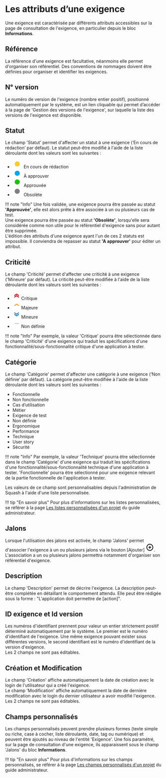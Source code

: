 # Les attributs d’une exigence

Une exigence est caractérisée par différents attributs accessibles sur la page de consultation de l'exigence, en particulier depuis le bloc **Informations**.

## Référence
La référence d'une exigence est facultative, néanmoins elle permet d'organiser son référentiel. Des conventions de nommages doivent être définies pour organiser et identifier les exigences.

## N° version
Le numéro de version de l'exigence (nombre entier positif), positionné automatiquement par le système, est un lien cliquable qui permet d’accéder à la page de 'Gestion des versions de l'exigence', sur laquelle la liste des versions de l'exigence est disponible.

##  Statut

Le champ 'Statut' permet d'affecter un statut à une exigence (‘En cours de rédaction’ par défaut). Le statut peut-être modifié à l'aide de la liste déroulante dont les valeurs sont les suivantes :

- ![Pastille En cours de rédaction](resources/pastille-redaction-en-cours.png) En cours de rédaction 
- ![Pastille À approuver](resources/pastille-approuver-a.png) À approuver  
- ![Pastille Approuvée](resources/pastille-approuvee.png) Approuvée
- ![Pastille Obsolète](resources/pastille-obsolete.png) Obsolète

!!! note "Info"
    Une fois validée, une exigence pourra être passée au statut **'Approuvée'**, elle est alors prête à être associée à un ou plusieurs cas de test. 
    <br/>Une exigence pourra être passée au statut **'Obsolète'**, lorsqu'elle sera considérée comme non utile pour le référentiel d'exigence sans pour autant être supprimée.
    <br/>L'édition des attributs d'une exigence ayant l'un de ces 2 statuts est impossible. Il conviendra de repasser au statut **'A approuver'** pour éditer un attribut.

##  Criticité
Le champ 'Criticité' permet d'affecter une criticité à une exigence ('Mineure' par défaut). La criticité peut-être modifiée à l'aide de la liste déroulante dont les valeurs sont les suivantes :

- ![Icone Critique](resources/icone-critique.png) Critique
- ![Icone Majeure](resources/icone-majeure.png) Majeure
- ![Icone Majeure](resources/icone-mineure.png) Mineure
- ![Icone Non définie](resources/icone-non-definie.png) Non définie

!!! note "Info"
    Par exemple, la valeur 'Critique' pourra être sélectionnée dans le champ 'Criticité' d'une exigence qui traduit les spécifications d'une fonctionnalité/sous-fonctionnalité critique d'une application à tester.

##  Catégorie
Le champ 'Catégorie' permet d'affecter une catégorie à une exigence (‘Non définie’ par défaut). La catégorie peut-être modifiée à l'aide de la liste déroulante dont les valeurs sont les suivantes :

- Fonctionnelle
- Non fonctionnelle
- Cas d’utilisation
- Métier
- Exigence de test
- Non définie
- Ergonomique
- Performance
- Technique
- User story
- Sécurité

!!! note "Info"
    Par exemple, la valeur 'Technique' pourra être sélectionnée dans le champ 'Catégorie' d'une exigence qui traduit les spécifications d'une fonctionnalité/sous-fonctionnalité technique d'une application à tester. 'Fonctionnelle' pourra être sélectionné pour une exigence relevant de la partie fonctionnelle de l'application à tester.

Les valeurs de ce champ sont personnalisables depuis l'administration de Squash à l'aide d'une liste personnalisée.

!!! tip "En savoir plus"
	Pour plus d'informations sur les listes personnalisées, se référer à la page [Les listes personnalisées d'un projet](../../../admin-guide/personnalisation-entites/ajout-modif-suppr-listes-persos.md) du guide administrateur.

## Jalons

Lorsque l'utilisation des jalons est activée, le champ 'Jalons' permet d'associer l'exigence à un ou plusieurs jalons via le bouton [Ajouter] ![Bouton ajouter jalon](resources/icone-add.png). L'association a un ou plusieurs jalons permettra notamment d'organiser son référentiel d'exigence.

##  Description
Le champ 'Description' permet de décrire l'exigence. La description peut-être complétée en détaillant le comportement attendu.
Elle peut être rédigée sous la forme : "L'application doit permettre de [action]".

## ID exigence et Id version
Les numéros d'identifiant prennent pour valeur un entier strictement positif déterminé automatiquement par le système. Le premier est le numéro d'identifiant de l'exigence. Une même exigence pouvant exister sous différentes versions, le second identifiant est le numéro d'identifiant de la version d'exigence.
<br/>Les 2 champs ne sont pas éditables. 

## Création et Modification
Le champ 'Création' affiche automatiquement la date de création avec le login de l'utilisateur qui a créé l'exigence.
<br/>Le champ 'Modification' affiche automatiquement la date de dernière modification avec le login du dernier utilisateur a avoir modifié l'exigence.
<br/>Les 2 champs ne sont pas éditables.

## Champs personnalisés
Les champs personnalisés peuvent prendre plusieurs formes (texte simple ou riche, case à cocher, liste déroulante, date, tag ou numérique) et peuvent être ajoutés au niveau de l'entité 'Exigence'. Une fois paramétré, sur la page de consultation d'une exigence, ils apparaissent sous le champ 'Jalons' du bloc **Informations**.

!!! tip "En savoir plus"
	Pour plus d'informations sur les champs personnalisés, se référer à la page [Les champs personnalisés d'un projet](../../../admin-guide/personnalisation-entites/ajout-modif-suppr-champs-persos.md) du guide administrateur.

<!--stackedit_data:
eyJoaXN0b3J5IjpbLTk5NDQyNDg3LDg1NTMyMDIwNCwtODQwOD
M4Nzk3LC0xMjcyOTIzMjcxLC0xMDM5MTI2MzQsMTM0MDcxOTAy
LC05MTk1NTIyMzJdfQ==
-->
